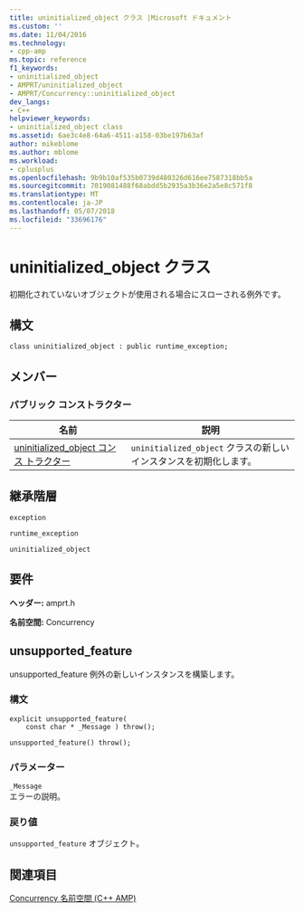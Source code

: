 ```yaml
---
title: uninitialized_object クラス |Microsoft ドキュメント
ms.custom: ''
ms.date: 11/04/2016
ms.technology:
- cpp-amp
ms.topic: reference
f1_keywords:
- uninitialized_object
- AMPRT/uninitialized_object
- AMPRT/Concurrency::uninitialized_object
dev_langs:
- C++
helpviewer_keywords:
- uninitialized_object class
ms.assetid: 6ae3c4e8-64a6-4511-a158-03be197b63af
author: mikeblome
ms.author: mblome
ms.workload:
- cplusplus
ms.openlocfilehash: 9b9b10af535b0739d480326d616ee7587318bb5a
ms.sourcegitcommit: 7019081488f68abdd5b2935a3b36e2a5e8c571f8
ms.translationtype: MT
ms.contentlocale: ja-JP
ms.lasthandoff: 05/07/2018
ms.locfileid: "33696176"
---
```

# <a name="uninitializedobject-class"></a>uninitialized_object クラス
初期化されていないオブジェクトが使用される場合にスローされる例外です。  
  
## <a name="syntax"></a>構文  
  
```  
class uninitialized_object : public runtime_exception;  
```  
  
## <a name="members"></a>メンバー  
  
### <a name="public-constructors"></a>パブリック コンストラクター  
  
|名前|説明|  
|----------|-----------------|  
|[uninitialized_object コンス トラクター](#ctor)|`uninitialized_object` クラスの新しいインスタンスを初期化します。|  

  
## <a name="inheritance-hierarchy"></a>継承階層  
 `exception`  
  
 `runtime_exception`  
  
 `uninitialized_object`  
  
## <a name="requirements"></a>要件  
 **ヘッダー:** amprt.h  
  
 **名前空間:** Concurrency  
## <a name="uninitialized_object__ctor"></a> unsupported_feature 

unsupported_feature 例外の新しいインスタンスを構築します。  
  
### <a name="syntax"></a>構文  
  
```  
explicit unsupported_feature(  
    const char * _Message ) throw();  
  
unsupported_feature() throw();  
```  
  
### <a name="parameters"></a>パラメーター  
 `_Message`  
 エラーの説明。  
  
### <a name="return-value"></a>戻り値  
 `unsupported_feature` オブジェクト。 

## <a name="see-also"></a>関連項目  
 [Concurrency 名前空間 (C++ AMP)](concurrency-namespace-cpp-amp.md)
